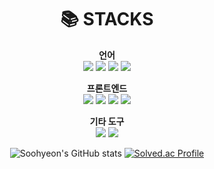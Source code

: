 <div align=center><h1>📚 STACKS</h1></div>

<div align=center> 


**언어**  
<img src="https://img.shields.io/badge/html5-E34F26?style=for-the-badge&logo=html5&logoColor=white"> 
<img src="https://img.shields.io/badge/css-1572B6?style=for-the-badge&logo=css3&logoColor=white"> 
<img src="https://img.shields.io/badge/javascript-F7DF1E?style=for-the-badge&logo=javascript&logoColor=black"> 
<img src="https://img.shields.io/badge/java-007396?style=for-the-badge&logo=java&logoColor=white"> 

**프론트엔드**  
<img src="https://img.shields.io/badge/react-61DAFB?style=for-the-badge&logo=react&logoColor=black"> 
<img src="https://img.shields.io/badge/recoil-000000?style=for-the-badge&logo=react&logoColor=white"> 
<img src="https://img.shields.io/badge/mui-007FFF?style=for-the-badge&logo=mui&logoColor=white"> 
<img src="https://img.shields.io/badge/bootstrap-7952B3?style=for-the-badge&logo=bootstrap&logoColor=white"> 

<!-- **백엔드**  
//<img src="https://img.shields.io/badge/node.js-339933?style=for-the-badge&logo=Node.js&logoColor=white"> 
//<img src="https://img.shields.io/badge/mysql-4479A1?style=for-the-badge&logo=mysql&logoColor=white"> 
-->

**기타 도구**  
<img src="https://img.shields.io/badge/git-F05032?style=for-the-badge&logo=git&logoColor=white"> 
<img src="https://img.shields.io/badge/jenkins-D24939?style=for-the-badge&logo=jenkins&logoColor=white"> 
<!--
**공부중**  
//<img src="https://img.shields.io/badge/typescript-3178C6?style=for-the-badge&logo=typescript&logoColor=white"> 
//<img src="https://img.shields.io/badge/next.js-000000?style=for-the-badge&logo=next.js&logoColor=white"> 
//<img src="https://img.shields.io/badge/springboot-6DB33F?style=for-the-badge&logo=spring&logoColor=white">
</div>
-->



![Soohyeon's GitHub stats](https://github-readme-stats.vercel.app/api?username=hojin535&show_icons=true&theme=radical)
[![Solved.ac Profile](http://mazassumnida.wtf/api/v2/generate_badge?boj=hojin535)](https://solved.ac/hojin535/)
